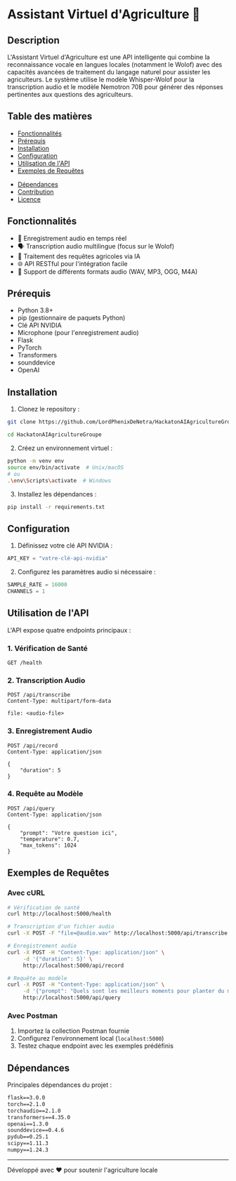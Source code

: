 # Assistant Virtuel d'Agriculture 🌾

## Description
L'Assistant Virtuel d'Agriculture est une API intelligente qui combine la reconnaissance vocale en langues locales (notamment le Wolof) avec des capacités avancées de traitement du langage naturel pour assister les agriculteurs. Le système utilise le modèle Whisper-Wolof pour la transcription audio et le modèle Nemotron 70B pour générer des réponses pertinentes aux questions des agriculteurs.

## Table des matières
- [Fonctionnalités](#fonctionnalités)
- [Prérequis](#prérequis)
- [Installation](#installation)
- [Configuration](#configuration)
- [Utilisation de l'API](#utilisation-de-lapi)
- [Exemples de Requêtes](#exemples-de-requêtes)
<!-- - [Structure du Projet](#structure-du-projet) -->
- [Dépendances](#dépendances)
- [Contribution](#contribution)
- [Licence](#licence)

## Fonctionnalités
- 🎤 Enregistrement audio en temps réel
- 🗣️ Transcription audio multilingue (focus sur le Wolof)
- 💬 Traitement des requêtes agricoles via IA
- 🌐 API RESTful pour l'intégration facile
- 📱 Support de différents formats audio (WAV, MP3, OGG, M4A)

## Prérequis
- Python 3.8+
- pip (gestionnaire de paquets Python)
- Clé API NVIDIA
- Microphone (pour l'enregistrement audio)
- Flask
- PyTorch
- Transformers
- sounddevice
- OpenAI

## Installation

1. Clonez le repository :
```bash
git clone https://github.com/LordPhenixDeNetra/HackatonAIAgricultureGroupe

cd HackatonAIAgricultureGroupe
```

2. Créez un environnement virtuel :
```bash
python -m venv env
source env/bin/activate  # Unix/macOS
# ou
.\env\Scripts\activate  # Windows
```

3. Installez les dépendances :
```bash
pip install -r requirements.txt
```

## Configuration

1. Définissez votre clé API NVIDIA :
```python
API_KEY = "votre-clé-api-nvidia"
```

2. Configurez les paramètres audio si nécessaire :
```python
SAMPLE_RATE = 16000
CHANNELS = 1
```

## Utilisation de l'API

L'API expose quatre endpoints principaux :

### 1. Vérification de Santé
```http
GET /health
```

### 2. Transcription Audio
```http
POST /api/transcribe
Content-Type: multipart/form-data

file: <audio-file>
```

### 3. Enregistrement Audio
```http
POST /api/record
Content-Type: application/json

{
    "duration": 5
}
```

### 4. Requête au Modèle
```http
POST /api/query
Content-Type: application/json

{
    "prompt": "Votre question ici",
    "temperature": 0.7,
    "max_tokens": 1024
}
```

## Exemples de Requêtes

### Avec cURL

```bash
# Vérification de santé
curl http://localhost:5000/health

# Transcription d'un fichier audio
curl -X POST -F "file=@audio.wav" http://localhost:5000/api/transcribe

# Enregistrement audio
curl -X POST -H "Content-Type: application/json" \
     -d '{"duration": 5}' \
     http://localhost:5000/api/record

# Requête au modèle
curl -X POST -H "Content-Type: application/json" \
     -d '{"prompt": "Quels sont les meilleurs moments pour planter du maïs?"}' \
     http://localhost:5000/api/query
```

### Avec Postman

1. Importez la collection Postman fournie
2. Configurez l'environnement local (`localhost:5000`)
3. Testez chaque endpoint avec les exemples prédéfinis

<!-- ## Structure du Projet -->
<!-- ```
assistant-agriculture/
├── api/
│   ├── __init__.py
│   └── routes.py
├── models/
│   └── virtual_agriculture_assistance.py
├── utils/
│   └── audio_processing.py
├── tests/
│   └── test_api.py
├── .env.example
├── .gitignore
├── requirements.txt
└── README.md
``` -->

## Dépendances

Principales dépendances du projet :
```txt
flask==3.0.0
torch==2.1.0
torchaudio==2.1.0
transformers==4.35.0
openai==1.3.0
sounddevice==0.4.6
pydub==0.25.1
scipy==1.11.3
numpy==1.24.3
```

---
Développé avec ❤️ pour soutenir l'agriculture locale